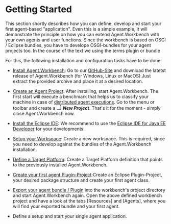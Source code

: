 # Getting Started

This section shortly describes how you can define, develop and start your first agent-based "application". Even this is a simple example, it will demonstrate the principle on how you can extend Agent.Workbench with your own agents and user functions. Since the workbench is based on OSGI / Eclipse bundles, you have to develope OSGI-bundles for your agent projects too. In the course of the text we using the terms plugin or bundle

For this, the following installation and configuration tasks have to be done:

* [Install Agent.Workbench](/01_getting-started/install-agentworkbench.md): Go to our [GitHub-Site](https://github.com/EnFlexIT/AgentWorkbench/releases) and download the latetst release of Agent.Workbench \(for Windows, Linux or MacOS\).Just extract the provided archive and place it at a desired location.

* [Create an Agent Project](/01_getting-started/create-new-agent-project.md): After installing, start Agent.Workbench. The first start will execute a benchmark that helps us to classify your machine in case of [distributed agent executions](/distributed-application.md). Go to the menu or toolbar and create a ![](/eclipseProjects/org.agentgui/bundles/org.agentgui.core/icons/core/MBnew.png) _**New Project**_. That's it for the moment - simply close Agent.Workbench now.

* [Install the Eclipse IDE](/01_getting-started/install-eclipse-ide.md): We recommend to use the [Eclipse IDE for Java EE Developer](https://www.eclipse.org/downloads/) for your developments.

* [Setup your Workspace](/01_getting-started/define-your-eclipse-target-platform.md): Create a new workspace. This is required, since you need to develop against the bundles of the Agent.Workbench installation.

* [Define a Target Platform](/01_getting-started/define-a-target-platform.md): Create a Target Platform definition that points to the previously installed Agent.Workbench.

* [Create your first agent Plugin-Project](/01_getting-started/create-new-agent-project.md):Create an Eclipse Plugin-Project, your desired package structure and create your first agent class.

* [Export your agent bundle / Plugin](/01_getting-started/export-an-agent-bundle.md) into the workbench's project directory and start Agent.Workbench again. Open the above defined workbench project and have a look at the tabs \[Resources\] and \[Agents\], where you will find your exported bundle and your first agent.

* Define a setup and start your single agent application.



